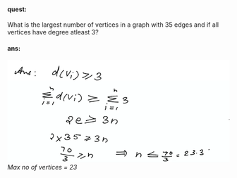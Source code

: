 #### quest: 
What is the  largest number of vertices in a graph with 35 edges and if all vertices have degree atleast 3?

#### ans:
![questansmay24](./img/questansmay24.png)
_Max no of vertices = 23_ 






